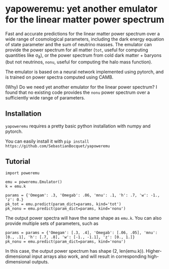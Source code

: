 yapoweremu: yet another emulator for the linear matter power spectrum
=====================================================================

Fast and accurate predictions for the linear matter power spectrum over a wide range of cosmological parameters, including the dark energy equation of state parameter and the sum of neutrino masses.
The emulator can provide the power spectrum for all matter (`tot`, useful for computing quantities like σ<sub>8</sub>), or the power spectrum from cold dark matter + baryons (but not neutrinos, `nonu`, useful for computing the halo mass function).

The emulator is based on a neural network implemented using pytorch, and is trained on power spectra computed using CAMB.

(Why) Do we need yet another emulator for the linear power spectrum? I found that no existing code provides the `nonu` power spectrum over a sufficiently wide range of parameters.

Installation
------------

`yapoweremu` requires a pretty basic python installation with numpy and pytorch.

You can easily install it with `pip install https://github.com/SebastianBocquet/yapoweremu`

Tutorial
--------

```
import poweremu

emu = poweremu.Emulator()
k = emu.k

params = {'Omegam': .3, 'Omegab': .06, 'mnu': .1, 'h': .7, 'w': -1., 'z': 0.}
pk_tot = emu.predict(param_dict=params, kind='tot')
pk_nonu = emu.predict(param_dict=params, kind='nonu')
```
The output power spectra will have the same shape as `emu.k`.
You can also provide multiple sets of parameters, such as
```
params = params = {'Omegam': [.3, .4], 'Omegab': [.06, .05], 'mnu': [0., .1], 'h': [.7, .8], 'w': [-1., -1.1], 'z': [0., 1.]}
pk_nonu = emu.predict(param_dict=params, kind='nonu')
```
In this case, the output power spectrum has shape (2, len(emu.k)).
Higher-dimensional input arrays also work, and will result in corresponding high-dimensional outputs.

